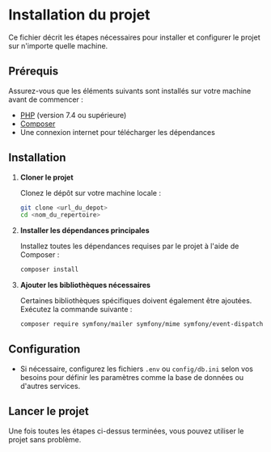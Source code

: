 # Installation du projet

Ce fichier décrit les étapes nécessaires pour installer et configurer le projet sur n'importe quelle machine.

## Prérequis

Assurez-vous que les éléments suivants sont installés sur votre machine avant de commencer :

- [PHP](https://www.php.net/downloads) (version 7.4 ou supérieure)
- [Composer](https://getcomposer.org/download/)
- Une connexion internet pour télécharger les dépendances

## Installation

1. **Cloner le projet**

   Clonez le dépôt sur votre machine locale :

   ```bash
   git clone <url_du_depot>
   cd <nom_du_repertoire>
   ```

2. **Installer les dépendances principales**

   Installez toutes les dépendances requises par le projet à l'aide de Composer :

   ```bash
   composer install
   ```

3. **Ajouter les bibliothèques nécessaires**

   Certaines bibliothèques spécifiques doivent également être ajoutées. Exécutez la commande suivante :

   ```bash
   composer require symfony/mailer symfony/mime symfony/event-dispatcher symfony/polyfill-mbstring symfony/polyfill-intl-normalizer
   ```

## Configuration

- Si nécessaire, configurez les fichiers `.env` ou `config/db.ini` selon vos besoins pour définir les paramètres comme la base de données ou d'autres services.

## Lancer le projet

Une fois toutes les étapes ci-dessus terminées, vous pouvez utiliser le projet sans problème.